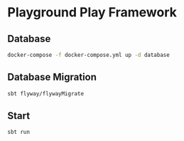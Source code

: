 # Playground Play Framework

## Database

```bash
docker-compose -f docker-compose.yml up -d database
```

## Database Migration

```bash
sbt flyway/flywayMigrate
```

## Start

```bash
sbt run
```